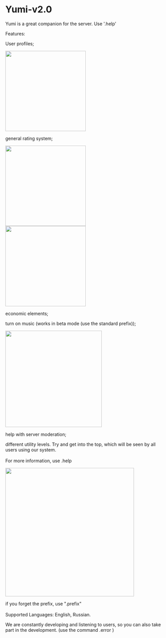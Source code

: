 # Yumi-v2.0

Yumi is a great companion for the server.
Use '.help'

Features:

User profiles;

<img src="https://media.discordapp.net/attachments/644180379061714947/814898056267825193/klark1673YumiBot.png" width="250" heigth="250">

general rating system;

<img src="https://sun3-12.userapi.com/impg/m3ZAj4K00FFoW9mxQxS2CcM3seY69wzuIH1HTw/o3DTc2EPhEE.jpg?size=313x365&quality=96&sign=b08af8969c943b480f6c4c5c41713860" width="250" heigth="250">
<br>
<img src="https://sun9-37.userapi.com/impg/faWD_6m0J48H0JWxY38FKgbQuXV4ySMTUxcPHA/qbvpFEHcft0.jpg?size=284x423&quality=96&sign=6360a9933dc2d51a4ff4e3011bf52852" width="250" heigth="250">

economic elements;

turn on music (works in beta mode (use the standard prefix));


<img src="https://sun9-63.userapi.com/impg/2jUkRy4qXqREUK76sunsXUtW8xGeHyRcz6zFmw/vnpgzogXTs8.jpg?size=351x191&quality=96&sign=72a2cf09d6a709f803e4dd7b96030e48" width="300" heigth="250">

help with server moderation;

different utility levels.
Try and get into the top, which will be seen by all users using our system.
<br><br>
For more information, use .help

<img src="https://sun9-52.userapi.com/impg/QQE-xQQ97R7k2Wx26VyCYtqH1DmUNsmmCkLoHw/TBevmxFq1g8.jpg?size=438x499&quality=96&sign=e2e3791558cb701789c5a7e39d7a27e0" width="400" heigth="450">

if you forget the prefix, use ".prefix"
<br><br>
Supported Languages: English, Russian.

We are constantly developing and listening to users, so you can also take part in the development. (use the command .error )

